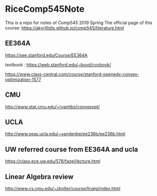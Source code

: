 # RiceComp545Note
This is a repo for notes of Comp545 2019 Spring
The official page of this course: https://akyrillidis.github.io/comp545/literature.html

## EE364A

https://see.stanford.edu/Course/EE364A

textbook : https://web.stanford.edu/~boyd/cvxbook/

https://www.class-central.com/course/stanford-openedx-convex-optimization-1577

## CMU

http://www.stat.cmu.edu/~ryantibs/convexopt/

## UCLA

http://www.seas.ucla.edu/~vandenbe/ee236b/ee236b.html

## UW referred course from EE364A and ucla


https://class.ece.uw.edu/578/fazel/lecture.html


## Linear Algebra review

http://www.cs.cmu.edu/~zkolter/course/linalg/index.html
